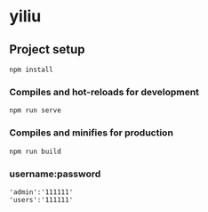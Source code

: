 # yiliu

## Project setup
```
npm install
```

### Compiles and hot-reloads for development
```
npm run serve
```

### Compiles and minifies for production
```
npm run build
```

### username:password
```
'admin':'111111'
'users':'111111'
```
